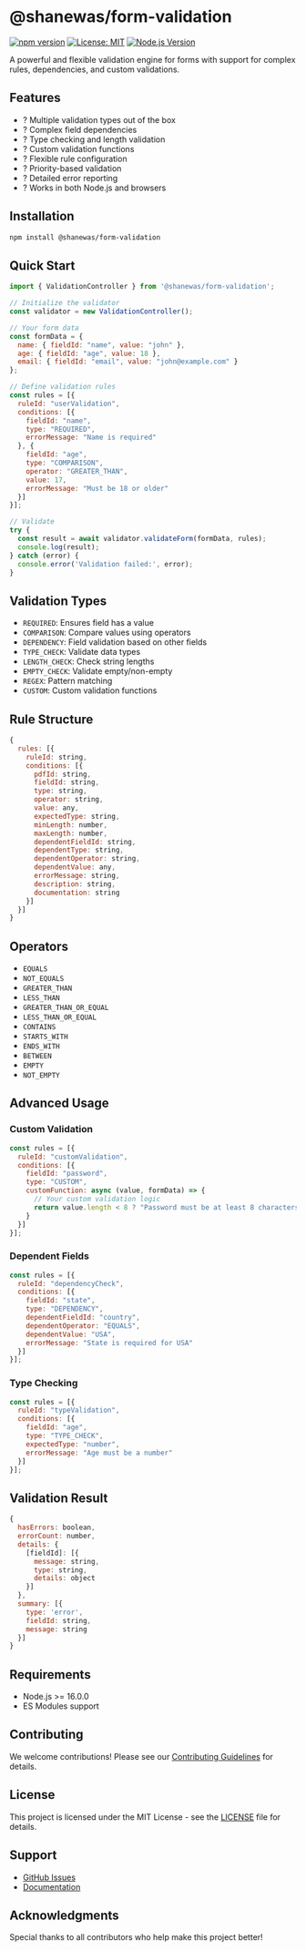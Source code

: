 # @shanewas/form-validation

[![npm version](https://img.shields.io/npm/v/@shanewas/form-validation.svg)](https://www.npmjs.com/package/@shanewas/form-validation)
[![License: MIT](https://img.shields.io/badge/License-MIT-yellow.svg)](https://opensource.org/licenses/MIT)
[![Node.js Version](https://img.shields.io/node/v/@shanewas/form-validation.svg)](https://nodejs.org)

A powerful and flexible validation engine for forms with support for complex rules, dependencies, and custom validations.

## Features

- ? Multiple validation types out of the box
- ? Complex field dependencies
- ? Type checking and length validation
- ? Custom validation functions
- ? Flexible rule configuration
- ? Priority-based validation
- ? Detailed error reporting
- ? Works in both Node.js and browsers

## Installation

```bash
npm install @shanewas/form-validation
```

## Quick Start

```javascript
import { ValidationController } from '@shanewas/form-validation';

// Initialize the validator
const validator = new ValidationController();

// Your form data
const formData = {
  name: { fieldId: "name", value: "john" },
  age: { fieldId: "age", value: 18 },
  email: { fieldId: "email", value: "john@example.com" }
};

// Define validation rules
const rules = [{
  ruleId: "userValidation",
  conditions: [{
    fieldId: "name",
    type: "REQUIRED",
    errorMessage: "Name is required"
  }, {
    fieldId: "age",
    type: "COMPARISON",
    operator: "GREATER_THAN",
    value: 17,
    errorMessage: "Must be 18 or older"
  }]
}];

// Validate
try {
  const result = await validator.validateForm(formData, rules);
  console.log(result);
} catch (error) {
  console.error('Validation failed:', error);
}
```

## Validation Types

- `REQUIRED`: Ensures field has a value
- `COMPARISON`: Compare values using operators
- `DEPENDENCY`: Field validation based on other fields
- `TYPE_CHECK`: Validate data types
- `LENGTH_CHECK`: Check string lengths
- `EMPTY_CHECK`: Validate empty/non-empty
- `REGEX`: Pattern matching
- `CUSTOM`: Custom validation functions

## Rule Structure

```javascript
{
  rules: [{
    ruleId: string,
    conditions: [{
      pdfId: string,
      fieldId: string,
      type: string,
      operator: string,
      value: any,
      expectedType: string,
      minLength: number,
      maxLength: number,
      dependentFieldId: string,
      dependentType: string,
      dependentOperator: string,
      dependentValue: any,
      errorMessage: string,
      description: string,
      documentation: string
    }]
  }]
}
```

## Operators

- `EQUALS`
- `NOT_EQUALS`
- `GREATER_THAN`
- `LESS_THAN`
- `GREATER_THAN_OR_EQUAL`
- `LESS_THAN_OR_EQUAL`
- `CONTAINS`
- `STARTS_WITH`
- `ENDS_WITH`
- `BETWEEN`
- `EMPTY`
- `NOT_EMPTY`

## Advanced Usage

### Custom Validation

```javascript
const rules = [{
  ruleId: "customValidation",
  conditions: [{
    fieldId: "password",
    type: "CUSTOM",
    customFunction: async (value, formData) => {
      // Your custom validation logic
      return value.length < 8 ? "Password must be at least 8 characters" : null;
    }
  }]
}];
```

### Dependent Fields

```javascript
const rules = [{
  ruleId: "dependencyCheck",
  conditions: [{
    fieldId: "state",
    type: "DEPENDENCY",
    dependentFieldId: "country",
    dependentOperator: "EQUALS",
    dependentValue: "USA",
    errorMessage: "State is required for USA"
  }]
}];
```

### Type Checking

```javascript
const rules = [{
  ruleId: "typeValidation",
  conditions: [{
    fieldId: "age",
    type: "TYPE_CHECK",
    expectedType: "number",
    errorMessage: "Age must be a number"
  }]
}];
```

## Validation Result

```javascript
{
  hasErrors: boolean,
  errorCount: number,
  details: {
    [fieldId]: [{
      message: string,
      type: string,
      details: object
    }]
  },
  summary: [{
    type: 'error',
    fieldId: string,
    message: string
  }]
}
```

## Requirements

- Node.js >= 16.0.0
- ES Modules support

## Contributing

We welcome contributions! Please see our [Contributing Guidelines](CONTRIBUTING.md) for details.

## License

This project is licensed under the MIT License - see the [LICENSE](LICENSE) file for details.

## Support

- [GitHub Issues](https://github.com/shanewas/ValidationEngine/issues)
- [Documentation](https://github.com/shanewas/ValidationEngine/wiki)

## Acknowledgments

Special thanks to all contributors who help make this project better!